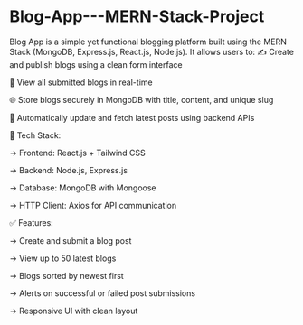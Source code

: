 # Blog-App---MERN-Stack-Project

Blog App is a simple yet functional blogging platform built using the MERN Stack (MongoDB, Express.js, React.js, Node.js). 
It allows users to:
✍️ Create and publish blogs using a clean form interface

📄 View all submitted blogs in real-time

🌐 Store blogs securely in MongoDB with title, content, and unique slug

🚀 Automatically update and fetch latest posts using backend APIs

🔧 Tech Stack:

-> Frontend: React.js + Tailwind CSS

-> Backend: Node.js, Express.js

-> Database: MongoDB with Mongoose 

-> HTTP Client: Axios for API communication


✅ Features:

-> Create and submit a blog post

-> View up to 50 latest blogs

-> Blogs sorted by newest first

-> Alerts on successful or failed post submissions

-> Responsive UI with clean layout


